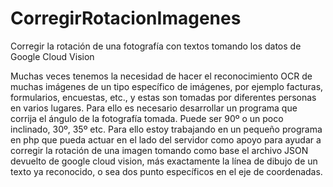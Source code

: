 # CorregirRotacionImagenes
Corregir la rotación de una fotografía con textos tomando los datos de Google Cloud Vision

Muchas veces tenemos la necesidad de hacer el reconocimiento OCR de muchas imágenes de un tipo específico de imágenes, por ejemplo facturas, formularios, encuestas, etc., y estas son tomadas por diferentes personas en varios lugares. Para ello es necesario desarrollar un programa que corrija el ángulo de la fotografía tomada.
Puede ser 90º o un poco inclinado, 30º, 35º etc.
Para ello estoy trabajando en un pequeño programa en php que pueda actuar en el lado del servidor como apoyo para ayudar a corregir la rotación de una imagen tomando como base el archivo JSON devuelto de google cloud vision, más exactamente la línea de dibujo de un texto ya reconocido, o sea dos punto específicos en el eje de coordenadas.
